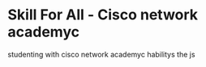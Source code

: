 # Skill For All - Cisco network academyc
<p> studenting with cisco network academyc habilitys the js </p>
